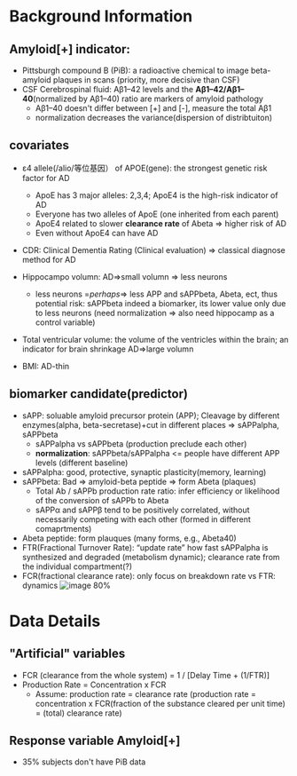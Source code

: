 
# Background Information

## Amyloid[+] indicator:
- Pittsburgh compound B (PiB): a radioactive chemical to image beta-amyloid plaques in scans (priority, more decisive than CSF)
- CSF Cerebrospinal fluid: Aβ1–42 levels and the **Aβ1–42/Aβ1–40**(normalized by Aβ1–40) ratio are markers of amyloid pathology
  - Aβ1–40 doesn't differ between [+] and [-], measure the total Aβ1
  - normalization decreases the variance(dispersion of distribtuiton)

## covariates
- ε4 allele(/alio/等位基因） of APOE(gene): the strongest genetic risk factor for AD
  - ApoE has 3 major alleles: 2,3,4; ApoE4 is the high-risk indicator of AD
  - Everyone has two alleles of ApoE (one inherited from each parent)
  - ApoE4 related to slower **clearance rate** of Abeta => higher risk of AD
  - Even without ApoE4 can have AD

- CDR: Clinical Dementia Rating (Clinical evaluation) => classical diagnose method for AD
- Hippocampo volumn: AD=>small volumn => less neurons 
  - less neurons =*perhaps*=> less APP and sAPPbeta, Abeta, ect, thus potential risk: sAPPbeta indeed a biomarker, its lower value only due to less neurons (need normalization => also need hippocamp as a control variable)
- Total ventricular volume: the volume of the ventricles within the brain; an indicator for brain shrinkage AD=>large volumn
- BMI: AD-thin

## biomarker candidate(predictor)
- sAPP: soluable amyloid precursor protein (APP); Cleavage by different enzymes(alpha, beta-secretase)+cut in different places => sAPPalpha, sAPPbeta
  - sAPPalpha vs sAPPbeta (production preclude each other)
  - **normalization**: sAPPbeta/sAPPalpha <= people have different APP levels (different baseline)
- sAPPalpha: good, protective, synaptic plasticity(memory, learning)
- sAPPbeta: Bad => amyloid-beta peptide => form Abeta (plaques)
  - Total Ab / sAPPb production rate ratio: infer efficiency or likelihood of the conversion of sAPPb to Abeta
  - sAPPα and sAPPβ tend to be positively correlated, without necessarily competing with each other (formed in different comaprtments)
- Abeta peptide: form plauques (many forms, e.g., Abeta40)
- FTR(Fractional Turnover Rate): “update rate” how fast sAPPalpha is synthesized and degraded (metabolism dynamic); clearance rate from the individual compartment(?)
- FCR(fractional clearance rate): only focus on breakdown rate vs FTR: dynamics
  ![image 80%](https://github.com/duruoli/2023-Alzhermer-data-anlysis/assets/82813264/715f6c08-4c43-443b-86dc-48532fd76232)


# Data Details
## "Artificial" variables
- FCR (clearance from the whole system) = 1 / [Delay Time + (1/FTR)]
- Production Rate = Concentration x FCR
  - Assume: production rate = clearance rate (production rate = concentration x FCR(fraction of the substance cleared per unit time) = (total) clearance rate)

## Response variable Amyloid[+]
- 35% subjects don't have PiB data
